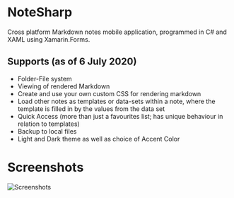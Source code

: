 # NoteSharp

Cross platform Markdown notes mobile application, programmed in C# and XAML using Xamarin.Forms.

## Supports (as of 6 July 2020)

- Folder-File system
- Viewing of rendered Markdown
- Create and use your own custom CSS for rendering markdown
- Load other notes as templates or data-sets within a note, where the template is filled in by the values from the data set
- Quick Access (more than just a favourites list; has unique behaviour in relation to templates)
- Backup to local files
- Light and Dark theme as well as choice of Accent Color

# Screenshots

![Screenshots](https://i.imgur.com/jU9UkxO.png)
